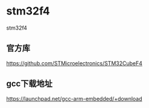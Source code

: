 # stm32f4
stm32f4

## 官方库
https://github.com/STMicroelectronics/STM32CubeF4

## gcc下载地址
https://launchpad.net/gcc-arm-embedded/+download
